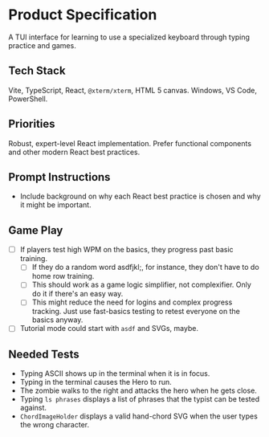 # Product Specification

A TUI interface for learning to use a specialized keyboard through typing practice and games.

## Tech Stack

Vite, TypeScript, React, `@xterm/xterm`, HTML 5 canvas. Windows, VS Code, PowerShell.

## Priorities

Robust, expert-level React implementation. Prefer functional components and other modern React best practices.

## Prompt Instructions

* Include background on why each React best practice is chosen and why it might be important.

## Game Play

* [ ] If players test high WPM on the basics, they progress past basic training.
    * [ ] If they do a random word asdfjkl;, for instance, they don't have to do home row training.
    * [ ] This should work as a game logic simplifier, not complexifier. Only do it if there's an easy way.
    * [ ] This might reduce the need for logins and complex progress tracking. Just use fast-basics testing to retest everyone on the basics anyway.
* [ ] Tutorial mode could start with `asdf` and SVGs, maybe.

## Needed Tests

* Typing ASCII shows up in the terminal when it is in focus.
* Typing in the terminal causes the Hero to run.
* The zombie walks to the right and attacks the hero when he gets close.
* Typing `ls phrases` displays a list of phrases that the typist can be tested against.
* `ChordImageHolder` displays a valid hand-chord SVG when the user types the wrong character.